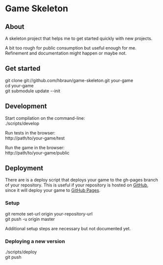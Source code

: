 # Game Skeleton

## About

A skeleton project that helps me to get started quickly with new projects.

A bit too rough for public consumption but useful enough for me. Refinement and
documentation might happen or maybe not.


## Get started

git clone git://github.com/hbraun/game-skeleton.git your-game<br />
cd your-game<br />
git submodule update --init


## Development

Start compilation on the command-line:<br />
./scripts/develop

Run tests in the browser:<br />
http://path/to/your-game/test

Run the game in the browser:<br />
http://path/to/your-game/public


## Deployment

There are is a deploy script that deploys your game to the gh-pages branch of
your repository. This is useful if your repository is hosted on
[GitHub](http://github.com), since it will deploy your game to
[GitHub Pages](http://pages.github.com).

### Setup

git remote set-url origin your-repository-url<br />
git push -u origin master<br />

Additional setup steps are necessary but not documented yet.


### Deploying a new version

./scripts/deploy<br />
git push<br />
